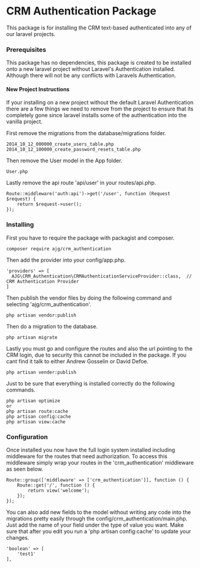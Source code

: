 # CRM Authentication Package

This package is for installing the CRM text-based authenticated into any of our laravel projects.

### Prerequisites

This package has no dependencies, this package is created to be installed onto a new laravel 
project without Laravel's Authentication installed. Although there will not be any conflicts with Laravels Authentication.

#### New Project Instructions

If your installing on a new project without the default Laravel Authentication there are a few things we need to remove from the project to ensure that its completely gone since laravel installs some of the authentication into the vanilla project.

First remove the migrations from the database/migrations folder.
```
2014_10_12_000000_create_users_table.php
2014_10_12_100000_create_password_resets_table.php
```

Then remove the User model in the App folder.
```
User.php
```

Lastly remove the api route 'api/user' in your routes/api.php.
```
Route::middleware('auth:api')->get('/user', function (Request $request) {
    return $request->user();
});
```

### Installing

First you have to require the package with packagist and composer.
```
composer require ajg/crm_authentication
```

Then add the provider into your config/app.php.
```
'providers' => [
  AJG\CRM_Authentication\CRMAuthenticationServiceProvider::class,  // CRM Authentication Provider
]
```

Then publish the vendor files by doing the following command and selecting 'ajg/crm_authentication'.
```
php artisan vendor:publish
```

Then do a migration to the database.
```
php artisan migrate
```

Lastly you must go and configure the routes and also the url pointing to the CRM login, due to security this 
cannot be included in the package. If you cant find it talk to either Andrew Gosselin or David Defoe.
```
php artisan vender:publish
```

Just to be sure that everything is installed correctly do the following commands.
```
php artisan optimize
or 
php artisan route:cache
php artisan config:cache
php artisan view:cache
```

### Configuration

Once installed you now have the full login system installed including middleware for the routes that need authorization.
To access this middleware simply wrap your routes in the 'crm_authentication' middleware as seen below.
```
Route::group(['middleware' => ['crm_authentication']], function () {
    Route::get('/', function () {
        return view('welcome');
    });
});
```

You can also add new fields to the model without writing any code into the migrations pretty easily through the config/crm_authentication/main.php. Just add the name of your field under the type of value you want. 
Make sure that after you edit you run a 'php artisan config:cache' to update your changes. 
```
'boolean' => [
    'test1'
],
```
